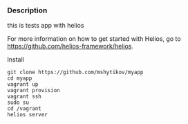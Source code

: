 ### Description ###
this is tests app with helios

For more information on how to get started with Helios, go to https://github.com/helios-framework/helios.


Install 
```
git clone https://github.com/mshytikov/myapp
cd myapp
vagrant up
vagrant provision
vagrant ssh
sudo su
cd /vagrant
helios server
```


